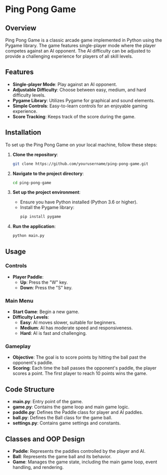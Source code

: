 # Ping Pong Game

## Overview

Ping Pong Game is a classic arcade game implemented in Python using the Pygame library. The game features single-player mode where the player competes against an AI opponent. The AI difficulty can be adjusted to provide a challenging experience for players of all skill levels.

## Features

- **Single-player Mode**: Play against an AI opponent.
- **Adjustable Difficulty**: Choose between easy, medium, and hard difficulty levels.
- **Pygame Library**: Utilizes Pygame for graphical and sound elements.
- **Simple Controls**: Easy-to-learn controls for an enjoyable gaming experience.
- **Score Tracking**: Keeps track of the score during the game.

## Installation

To set up the Ping Pong Game on your local machine, follow these steps:

1. **Clone the repository**:
    ```bash
    git clone https://github.com/yourusername/ping-pong-game.git
    ```

2. **Navigate to the project directory**:
    ```bash
    cd ping-pong-game
    ```

3. **Set up the project environment**:
    - Ensure you have Python installed (Python 3.6 or higher).
    - Install the Pygame library:
        ```bash
        pip install pygame
        ```

4. **Run the application**:
    ```bash
    python main.py
    ```

## Usage

### Controls

- **Player Paddle**:
  - **Up**: Press the "W" key.
  - **Down**: Press the "S" key.

### Main Menu

- **Start Game**: Begin a new game.
- **Difficulty Levels**:
  - **Easy**: AI moves slower, suitable for beginners.
  - **Medium**: AI has moderate speed and responsiveness.
  - **Hard**: AI is fast and challenging.

### Gameplay

- **Objective**: The goal is to score points by hitting the ball past the opponent's paddle.
- **Scoring**: Each time the ball passes the opponent's paddle, the player scores a point. The first player to reach 10 points wins the game.

## Code Structure

- **main.py**: Entry point of the game.
- **game.py**: Contains the game loop and main game logic.
- **paddle.py**: Defines the Paddle class for player and AI paddles.
- **ball.py**: Defines the Ball class for the game ball.
- **settings.py**: Contains game settings and constants.

## Classes and OOP Design

- **Paddle**: Represents the paddles controlled by the player and AI.
- **Ball**: Represents the game ball and its behavior.
- **Game**: Manages the game state, including the main game loop, event handling, and rendering.


